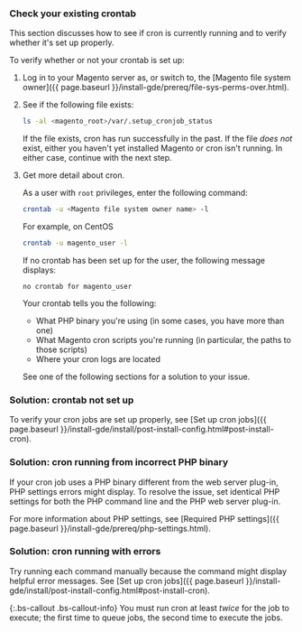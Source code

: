 
### Check your existing crontab

This section discusses how to see if cron is currently running and to verify whether it's set up properly.

To verify whether or not your crontab is set up:

1. Log in to your Magento server as, or switch to, the [Magento file system owner]({{ page.baseurl }}/install-gde/prereq/file-sys-perms-over.html).
1. See if the following file exists:

   ```bash
   ls -al <magento_root>/var/.setup_cronjob_status
   ```

   If the file exists, cron has run successfully in the past. If the file _does not_ exist, either you haven't yet installed Magento or cron isn't running. In either case, continue with the next step.

1. Get more detail about cron.

   As a user with `root` privileges, enter the following command:

   ```bash
   crontab -u <Magento file system owner name> -l
   ```

   For example, on CentOS

   ```bash
   crontab -u magento_user -l
   ```

   If no crontab has been set up for the user, the following message displays:

   ```terminal
   no crontab for magento_user
   ```

   Your crontab tells you the following:

   * What PHP binary you're using (in some cases, you have more than one)
   * What Magento cron scripts you're running (in particular, the paths to those scripts)
   * Where your cron logs are located

   See one of the following sections for a solution to your issue.

### Solution: crontab not set up

To verify your cron jobs are set up properly, see [Set up cron jobs]({{ page.baseurl }}/install-gde/install/post-install-config.html#post-install-cron).

### Solution: cron running from incorrect PHP binary

If your cron job uses a PHP binary different from the web server plug-in, PHP settings errors might display. To resolve the issue, set identical PHP settings for both the PHP command line and the PHP web server plug-in.

For more information about PHP settings, see [Required PHP settings]({{ page.baseurl }}/install-gde/prereq/php-settings.html).

### Solution: cron running with errors

Try running each command manually because the command might display helpful error messages. See [Set up cron jobs]({{ page.baseurl }}/install-gde/install/post-install-config.html#post-install-cron).

{:.bs-callout .bs-callout-info}
You must run cron at least *twice* for the job to execute; the first time to queue jobs, the second time to execute the jobs.
